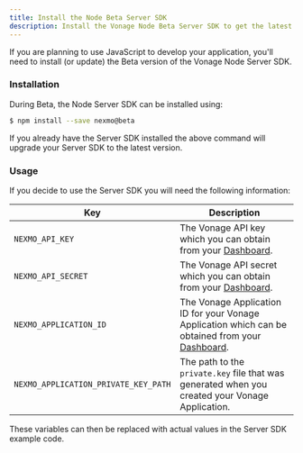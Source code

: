 ```yaml
---
title: Install the Node Beta Server SDK
description: Install the Vonage Node Beta Server SDK to get the latest functionality.
---
```


If you are planning to use JavaScript to develop your application, you'll need to install (or update) the Beta version of the Vonage Node Server SDK.

### Installation

During Beta, the Node Server SDK can be installed using:

``` bash
$ npm install --save nexmo@beta
```

If you already have the Server SDK installed the above command will upgrade your Server SDK to the latest version.

### Usage

If you decide to use the Server SDK you will need the following information:

|Key | Description|
|-- | --|
|`NEXMO_API_KEY` | The Vonage API key which you can obtain from your [Dashboard](https://dashboard.nexmo.com).|
|`NEXMO_API_SECRET` | The Vonage API secret which you can obtain from your [Dashboard](https://dashboard.nexmo.com).|
|`NEXMO_APPLICATION_ID` | The Vonage Application ID for your Vonage Application which can be obtained from your [Dashboard](https://dashboard.nexmo.com).|
|`NEXMO_APPLICATION_PRIVATE_KEY_PATH` | The path to the `private.key` file that was generated when you created your Vonage Application.|

These variables can then be replaced with actual values in the Server SDK example code.
